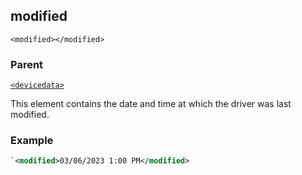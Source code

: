 ## modified

`<modified></modified>`


### Parent

[`<devicedata>`][1]


This element contains the date and time at which the driver was last modified.


### Example

```xml
`<modified>03/06/2023 1:00 PM</modified>
```


[1]:	https://snap-one.github.io/docs-driverworks-xml/#devicedata